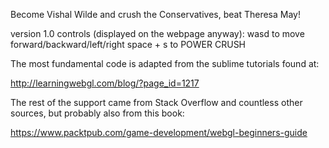 Become Vishal Wilde and crush the Conservatives, beat Theresa May!

version 1.0 controls (displayed on the webpage anyway):
wasd to move forward/backward/left/right
space + s to POWER CRUSH

The most fundamental code is adapted from the sublime tutorials found at:

http://learningwebgl.com/blog/?page_id=1217

The rest of the support came from Stack Overflow and countless other sources, but probably also from this book:

https://www.packtpub.com/game-development/webgl-beginners-guide